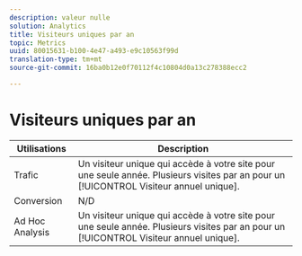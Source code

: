 ```yaml
---
description: valeur nulle
solution: Analytics
title: Visiteurs uniques par an
topic: Metrics
uuid: 80015631-b100-4e47-a493-e9c10563f99d
translation-type: tm+mt
source-git-commit: 16ba0b12e0f70112f4c10804d0a13c278388ecc2

---
```



# Visiteurs uniques par an

| Utilisations | Description |
|---|---|
| Trafic | Un visiteur unique qui accède à votre site pour une seule année. Plusieurs visites par an pour un [!UICONTROL Visiteur annuel unique]. |
| Conversion | N/D |
| Ad Hoc Analysis | Un visiteur unique qui accède à votre site pour une seule année. Plusieurs visites par an pour un [!UICONTROL Visiteur annuel unique]. |

